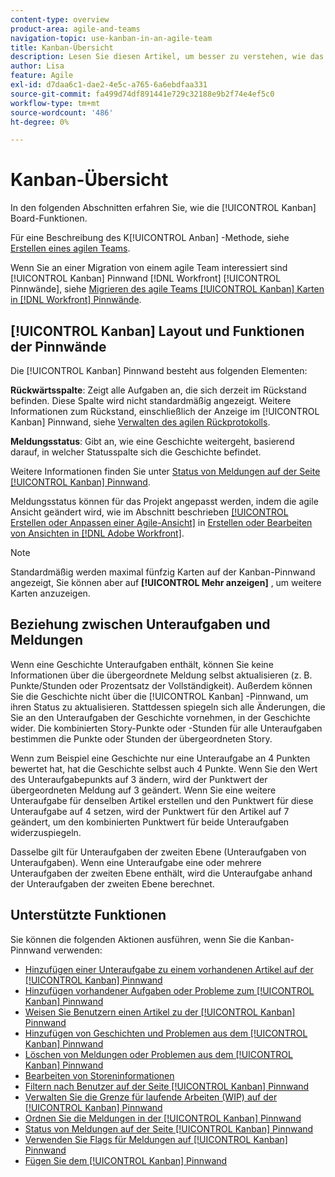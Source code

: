 ```yaml
---
content-type: overview
product-area: agile-and-teams
navigation-topic: use-kanban-in-an-agile-team
title: Kanban-Übersicht
description: Lesen Sie diesen Artikel, um besser zu verstehen, wie das Kanban-Board funktioniert.
author: Lisa
feature: Agile
exl-id: d7daa6c1-dae2-4e5c-a765-6a6ebdfaa331
source-git-commit: fa499d74df891441e729c32188e9b2f74e4ef5c0
workflow-type: tm+mt
source-wordcount: '486'
ht-degree: 0%

---
```


# Kanban-Übersicht

<!-- Audited: 01/2024 -->

In den folgenden Abschnitten erfahren Sie, wie die [!UICONTROL Kanban] Board-Funktionen.

Für eine Beschreibung des K[!UICONTROL Anban] -Methode, siehe [Erstellen eines agilen Teams](/help/quicksilver/agile/get-started-with-agile-in-workfront/create-an-agile-team.md).

Wenn Sie an einer Migration von einem agile Team interessiert sind [!UICONTROL Kanban] Pinnwand [!DNL Workfront] [!UICONTROL Pinnwände], siehe [Migrieren des agile Teams [!UICONTROL Kanban] Karten in [!DNL Workfront] Pinnwände](/help/quicksilver/agile/use-boards-agile-planning-tools/migrate-kanban-cards-to-boards.md).

## [!UICONTROL Kanban] Layout und Funktionen der Pinnwände

Die [!UICONTROL Kanban] Pinnwand besteht aus folgenden Elementen:

**Rückwärtsspalte**: Zeigt alle Aufgaben an, die sich derzeit im Rückstand befinden. Diese Spalte wird nicht standardmäßig angezeigt. Weitere Informationen zum Rückstand, einschließlich der Anzeige im [!UICONTROL Kanban] Pinnwand, siehe [Verwalten des agilen Rückprotokolls](../../agile/work-in-an-agile-environment/manage-the-agile-backlog.md).

**Meldungsstatus**: Gibt an, wie eine Geschichte weitergeht, basierend darauf, in welcher Statusspalte sich die Geschichte befindet.

Weitere Informationen finden Sie unter [Status von Meldungen auf der Seite [!UICONTROL Kanban] Pinnwand](../../agile/use-kanban-in-an-agile-team/update-the-status-of-stories.md).

Meldungsstatus können für das Projekt angepasst werden, indem die agile Ansicht geändert wird, wie im Abschnitt beschrieben [[!UICONTROL Erstellen oder Anpassen einer Agile-Ansicht]](/help/quicksilver/reports-and-dashboards/reports/reporting-elements/create-edit-views.md#create-or-customize-an-agile-view) in [Erstellen oder Bearbeiten von Ansichten in [!DNL Adobe Workfront]](/help/quicksilver/reports-and-dashboards/reports/reporting-elements/create-edit-views.md).

>[!NOTE]
>
>Standardmäßig werden maximal fünfzig Karten auf der Kanban-Pinnwand angezeigt, Sie können aber auf **[!UICONTROL Mehr anzeigen]** , um weitere Karten anzuzeigen.

## Beziehung zwischen Unteraufgaben und Meldungen

Wenn eine Geschichte Unteraufgaben enthält, können Sie keine Informationen über die übergeordnete Meldung selbst aktualisieren (z. B. Punkte/Stunden oder Prozentsatz der Vollständigkeit). Außerdem können Sie die Geschichte nicht über die [!UICONTROL Kanban] -Pinnwand, um ihren Status zu aktualisieren. Stattdessen spiegeln sich alle Änderungen, die Sie an den Unteraufgaben der Geschichte vornehmen, in der Geschichte wider. Die kombinierten Story-Punkte oder -Stunden für alle Unteraufgaben bestimmen die Punkte oder Stunden der übergeordneten Story.

Wenn zum Beispiel eine Geschichte nur eine Unteraufgabe an 4 Punkten bewertet hat, hat die Geschichte selbst auch 4 Punkte. Wenn Sie den Wert des Unteraufgabepunkts auf 3 ändern, wird der Punktwert der übergeordneten Meldung auf 3 geändert. Wenn Sie eine weitere Unteraufgabe für denselben Artikel erstellen und den Punktwert für diese Unteraufgabe auf 4 setzen, wird der Punktwert für den Artikel auf 7 geändert, um den kombinierten Punktwert für beide Unteraufgaben widerzuspiegeln.

Dasselbe gilt für Unteraufgaben der zweiten Ebene (Unteraufgaben von Unteraufgaben). Wenn eine Unteraufgabe eine oder mehrere Unteraufgaben der zweiten Ebene enthält, wird die Unteraufgabe anhand der Unteraufgaben der zweiten Ebene berechnet.

## Unterstützte Funktionen

Sie können die folgenden Aktionen ausführen, wenn Sie die Kanban-Pinnwand verwenden:

* [Hinzufügen einer Unteraufgabe zu einem vorhandenen Artikel auf der [!UICONTROL Kanban] Pinnwand](../../agile/use-kanban-in-an-agile-team/add-a-subtask-to-an-existing-story.md)
* [Hinzufügen vorhandener Aufgaben oder Probleme zum [!UICONTROL Kanban] Pinnwand](../../agile/use-kanban-in-an-agile-team/add-existing-tasks-or-issues-to-the-kanban-board.md)
* [Weisen Sie Benutzern einen Artikel zu der [!UICONTROL Kanban] Pinnwand](../../agile/use-kanban-in-an-agile-team/assign-users-to-a-story.md)
* [Hinzufügen von Geschichten und Problemen aus dem [!UICONTROL Kanban] Pinnwand](../../agile/use-kanban-in-an-agile-team/add-story-from-kanban-board.md)
* [Löschen von Meldungen oder Problemen aus dem [!UICONTROL Kanban] Pinnwand](../../agile/use-kanban-in-an-agile-team/delete-story-from-kanban-board.md)
* [Bearbeiten von Storeninformationen](../../agile/use-kanban-in-an-agile-team/edit-story-information.md)
* [Filtern nach Benutzer auf der Seite [!UICONTROL Kanban] Pinnwand](../../agile/use-kanban-in-an-agile-team/filter-by-user.md)
* [Verwalten Sie die Grenze für laufende Arbeiten (WIP) auf der [!UICONTROL Kanban] Pinnwand](../../agile/use-kanban-in-an-agile-team/work-in-progress-limit-on-the-kanban-board.md)
* [Ordnen Sie die Meldungen in der [!UICONTROL Kanban] Pinnwand](../../agile/use-kanban-in-an-agile-team/reorder-stories-on-the-kanban-board.md)
* [Status von Meldungen auf der Seite [!UICONTROL Kanban] Pinnwand](../../agile/use-kanban-in-an-agile-team/update-the-status-of-stories.md)
* [Verwenden Sie Flags für Meldungen auf [!UICONTROL Kanban] Pinnwand](../../agile/use-kanban-in-an-agile-team/use-flags-on-stories.md)
* [Fügen Sie dem [!UICONTROL Kanban] Pinnwand](../../agile/use-kanban-in-an-agile-team/view-the-backlog-on-the-kanban-board.md)
